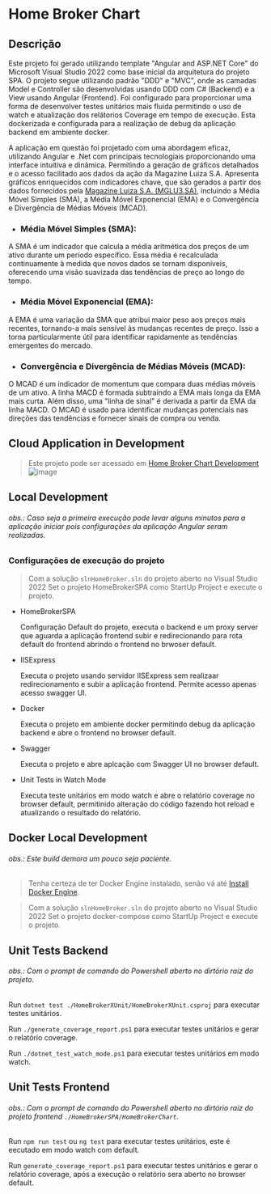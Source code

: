 # Home Broker Chart

## Descrição 

 Este projeto foi gerado utilizando template "Angular and ASP.NET Core" do Microsoft Visual Studio 2022 como base inicial da arquitetura do projeto SPA. O projeto segue utilizando padrão "DDD" e "MVC", onde as camadas Model e Controller são desenvolvidas usando DDD com C# (Backend) e a View usando Angular (Frontend). Foi configurado para proporcionar uma forma de desenvolver testes unitários mais fluida permitindo o uso de watch e atualização dos relátorios Coverage em tempo de execução. Esta dockerizada e configurada para a realização de debug da aplicação backend em ambiente docker.

 A aplicação em questão foi projetado com uma abordagem eficaz, utilizando Angular e .Net com principais tecnologiais proporcionando uma interface intuitiva e dinâmica. Permitindo a geração de gráficos detalhados e o acesso facilitado aos dados da ação da Magazine Luiza S.A.
Apresenta gráficos enriquecidos com indicadores chave, que são gerados a partir dos dados fornecidos pela [Magazine Luiza S.A. (MGLU3.SA)](https://br.financas.yahoo.com/quote/MGLU3.SA/history?interval=1d&filter=history&frequency=1d&guccounter=1&guce_referrer=aHR0cDovL2FsZXhmYXJpYWtvZi5jb206MzAwMi8&guce_referrer_sig=AQAAAC62RafgCLzqA0qFspCgB_bTkTVwGdqun-n006ne9WxHBr6aJIwlpEtfEFqGrA0VqiJFJYhQjI4g0ofX_8-uzOjnXYYUtDXe9RpeaRJakvRswjrJ7e9Inwx61bSMMj8CzPS5Pg6wVaXiTKNd0oMLabeZRO8nn70DDpEJcamNVzpy), incluindo a Média Móvel Simples (SMA), a Média Móvel Exponencial (EMA) e o Convergência e Divergência de Médias Móveis (MCAD).

* ### Média Móvel Simples (SMA):
A SMA é um indicador que calcula a média aritmética dos preços de um ativo durante um período específico. Essa média é recalculada continuamente à medida que novos dados se tornam disponíveis, oferecendo uma visão suavizada das tendências de preço ao longo do tempo.

* ### Média Móvel Exponencial (EMA):
A EMA é uma variação da SMA que atribui maior peso aos preços mais recentes, tornando-a mais sensível às mudanças recentes de preço. Isso a torna particularmente útil para identificar rapidamente as tendências emergentes do mercado.

* ### Convergência e Divergência de Médias Móveis (MCAD):
O MCAD é um indicador de momentum que compara duas médias móveis de um ativo. A linha MACD é formada subtraindo a EMA mais longa da EMA mais curta. Além disso, uma "linha de sinal" é derivada a partir da EMA da linha MACD. O MCAD é usado para identificar mudanças potenciais nas direções das tendências e fornecer sinais de compra ou venda.


## Cloud Application in Development 
> Este projeto pode ser acessado em  [Home Broker Chart Development](http://alexfariakof.com:3002/)
![image](https://github.com/alexfariakof/Home_Broker_Chart/assets/42475620/4c98b5ca-7628-4c27-b32e-556897a05c1d)

## Local Development
###### obs.: Caso seja a primeira execução pode levar alguns minutos para a aplicação iniciar pois configurações da aplicação Angular seram realizadas.
### Configurações de execução do projeto
> Com a solução ```slnHomeBroker.sln``` do projeto aberto no Visual Studio 2022 Set o projeto HomeBrokerSPA como StartUp Project e execute o projeto. 
 * HomeBrokerSPA

   Configuração Default do projeto, executa o backend e um proxy server que aguarda a aplicação frontend subir e redirecionando para rota default do frontend abrindo o frontend no brwoser default.
 
 * IISExpress
   
   Executa o projeto usando servidor IISExpress sem realizaar redirecionamento e subir a aplicação frontend. Permite acesso apenas acesso swagger UI.
   
 * Docker
   
   Executa o projeto em ambiente docker permitindo debug da aplicação backend e abre o frontend no browser default.
   
 * Swagger

   Executa o projeto e abre aplcação com Swagger UI no browser default.
   
 * Unit Tests in Watch Mode
   
   Executa teste unitários em modo watch e abre o relatório coverage no browser default, permitinido alteração do código fazendo hot reload e atualizando o resultado do relatório.

## Docker Local Development
###### obs.: Este build demora um pouco seja paciente.

> Tenha certeza de ter Docker Engine instalado, senão vá até [Install Docker Engine](https://docs.docker.com/engine/install/).

> Com a solução ```slnHomeBroker.sln``` do projeto aberto no Visual Studio 2022 Set o projeto docker-compose como StartUp Project e execute o projeto. 
 
## Unit Tests Backend
###### obs.: Com o prompt de comando do Powershell aberto no dirtório raiz do projeto.

Run `dotnet test ./HomeBrokerXUnit/HomeBrokerXUnit.csproj` para executar testes unitários.

Run `./generate_coverage_report.ps1` para executar testes unitários e gerar o relatório coverage.

Run `./dotnet_test_watch_mode.ps1` para executar testes unitários em modo watch.


## Unit Tests Frontend
###### obs.: Com o prompt de comando do Powershell aberto no dirtório raiz do projeto frontend  ```./HomeBrokerSPA/HomeBrokerChart```.

Run `npm run test` ou `ng test` para executar testes unitários, este é eecutado em modo watch com default.

Run `generate_coverage_report.ps1` para executar testes unitários e gerar o relatório coverage, após a execução o relatório sera aberto no browser default.
